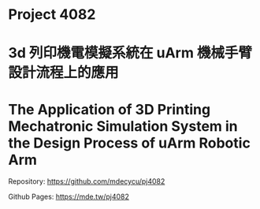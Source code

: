 #  Project 4082

# 3d 列印機電模擬系統在 uArm 機械手臂設計流程上的應用

# The Application of 3D Printing Mechatronic Simulation System in the Design Process of uArm Robotic Arm

Repository: https://github.com/mdecycu/pj4082

Github Pages: https://mde.tw/pj4082
